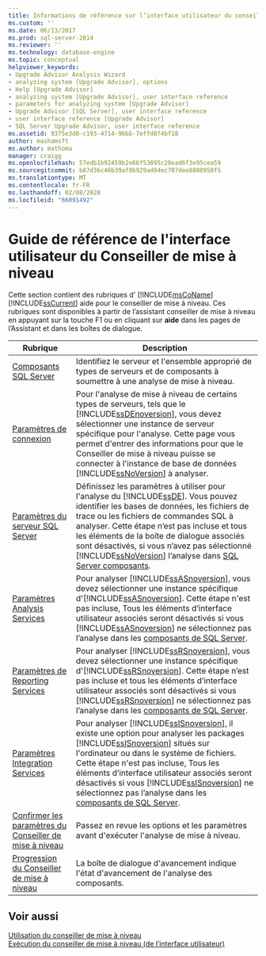 ```yaml
---
title: Informations de référence sur l’interface utilisateur du conseiller de mise à niveau | Microsoft Docs
ms.custom: ''
ms.date: 06/13/2017
ms.prod: sql-server-2014
ms.reviewer: ''
ms.technology: database-engine
ms.topic: conceptual
helpviewer_keywords:
- Upgrade Advisor Analysis Wizard
- analyzing system [Upgrade Advisor], options
- Help [Upgrade Advisor]
- analyzing system [Upgrade Advisor], user interface reference
- parameters for analyzing system [Upgrade Advisor]
- Upgrade Advisor [SQL Server], user interface reference
- user interface reference [Upgrade Advisor]
- SQL Server Upgrade Advisor, user interface reference
ms.assetid: 9375e3d0-c193-4714-96bb-7effd8f4bf18
author: mashamsft
ms.author: mathoma
manager: craigg
ms.openlocfilehash: 57edb1b92459b2e66f53895c20ead6f3e95cea59
ms.sourcegitcommit: b87d36c46b39af8b929ad94ec707dee8800950f5
ms.translationtype: MT
ms.contentlocale: fr-FR
ms.lasthandoff: 02/08/2020
ms.locfileid: "66091492"
---
```

# <a name="upgrade-advisor-user-interface-reference"></a>Guide de référence de l'interface utilisateur du Conseiller de mise à niveau
  Cette section contient des rubriques d' [!INCLUDE[msCoName](../../includes/msconame-md.md)] [!INCLUDE[ssCurrent](../../includes/sscurrent-md.md)] aide pour le conseiller de mise à niveau. Ces rubriques sont disponibles à partir de l’assistant conseiller de mise à niveau en appuyant sur la touche F1 ou en cliquant sur **aide** dans les pages de l’Assistant et dans les boîtes de dialogue.  
  
|Rubrique|Description|  
|-----------|-----------------|  
|[Composants SQL Server](../../../2014/sql-server/install/sql-server-components.md)|Identifiez le serveur et l'ensemble approprié de types de serveurs et de composants à soumettre à une analyse de mise à niveau.|  
|[Paramètres de connexion](../../../2014/sql-server/install/connection-parameters.md)|Pour l'analyse de mise à niveau de certains types de serveurs, tels que le [!INCLUDE[ssDEnoversion](../../includes/ssdenoversion-md.md)], vous devez sélectionner une instance de serveur spécifique pour l'analyse. Cette page vous permet d'entrer des informations pour que le Conseiller de mise à niveau puisse se connecter à l'instance de base de données [!INCLUDE[ssNoVersion](../../includes/ssnoversion-md.md)] à analyser.|  
|[Paramètres du serveur SQL Server](../../../2014/sql-server/install/sql-server-parameters.md)|Définissez les paramètres à utiliser pour l'analyse du [!INCLUDE[ssDE](../../includes/ssde-md.md)]. Vous pouvez identifier les bases de données, les fichiers de trace ou les fichiers de commandes SQL à analyser. Cette étape n’est pas incluse et tous les éléments de la boîte de dialogue associés sont désactivés, si vous n’avez pas sélectionné [!INCLUDE[ssNoVersion](../../includes/ssnoversion-md.md)] l’analyse dans [SQL Server composants](../../../2014/sql-server/install/sql-server-components.md).|  
|[Paramètres Analysis Services](../../../2014/sql-server/install/analysis-services-parameters.md)|Pour analyser [!INCLUDE[ssASnoversion](../../includes/ssasnoversion-md.md)], vous devez sélectionner une instance spécifique d'[!INCLUDE[ssASnoversion](../../includes/ssasnoversion-md.md)]. Cette étape n'est pas incluse, Tous les éléments d’interface utilisateur associés seront désactivés si vous [!INCLUDE[ssASnoversion](../../includes/ssasnoversion-md.md)] ne sélectionnez pas l’analyse dans les [composants de SQL Server](../../../2014/sql-server/install/sql-server-components.md).|  
|[Paramètres de Reporting Services](../../../2014/sql-server/install/reporting-services-parameters.md)|Pour analyser [!INCLUDE[ssRSnoversion](../../includes/ssrsnoversion-md.md)], vous devez sélectionner une instance spécifique d'[!INCLUDE[ssRSnoversion](../../includes/ssrsnoversion-md.md)]. Cette étape n’est pas incluse et tous les éléments d’interface utilisateur associés sont désactivés si vous [!INCLUDE[ssRSnoversion](../../includes/ssrsnoversion-md.md)] ne sélectionnez pas l’analyse dans les [composants de SQL Server](../../../2014/sql-server/install/sql-server-components.md).|  
|[Paramètres Integration Services](../../../2014/sql-server/install/integration-services-parameters.md)|Pour analyser [!INCLUDE[ssISnoversion](../../includes/ssisnoversion-md.md)], il existe une option pour analyser les packages [!INCLUDE[ssISnoversion](../../includes/ssisnoversion-md.md)] situés sur l'ordinateur ou dans le système de fichiers. Cette étape n'est pas incluse, Tous les éléments d’interface utilisateur associés seront désactivés si vous [!INCLUDE[ssISnoversion](../../includes/ssisnoversion-md.md)] ne sélectionnez pas l’analyse dans les [composants de SQL Server](../../../2014/sql-server/install/sql-server-components.md).|  
|[Confirmer les paramètres du Conseiller de mise à niveau](../../../2014/sql-server/install/confirm-upgrade-advisor-settings.md)|Passez en revue les options et les paramètres avant d'exécuter l'analyse de mise à niveau.|  
|[Progression du Conseiller de mise à niveau](../../../2014/sql-server/install/upgrade-advisor-progress.md)|La boîte de dialogue d'avancement indique l'état d'avancement de l'analyse des composants.|  
  
## <a name="see-also"></a>Voir aussi  
 [Utilisation du conseiller de mise à niveau](../../../2014/sql-server/install/working-with-upgrade-advisor.md)   
 [Exécution du conseiller de mise à niveau &#40;de l’interface utilisateur&#41;](../../../2014/sql-server/install/running-upgrade-advisor-user-interface.md)  
  
  
